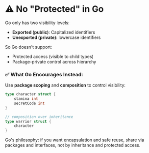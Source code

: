 # ⚠️ No "Protected" in Go

Go only has two visibility levels:
- **Exported (public)**: Capitalized identifiers
- **Unexported (private)**: lowercase identifiers

So Go doesn't support:
- Protected access (visible to child types)
- Package-private control across hierarchy

### ✅ What Go Encourages Instead:

Use **package scoping** and **composition** to control visibility:

```go
type character struct {
	stamina int
	secretCode int
}

// composition over inheritance
type warrior struct {
	character
}
```

Go's philosophy: if you want encapsulation and safe reuse, share via packages and interfaces, not by inheritance and protected access.